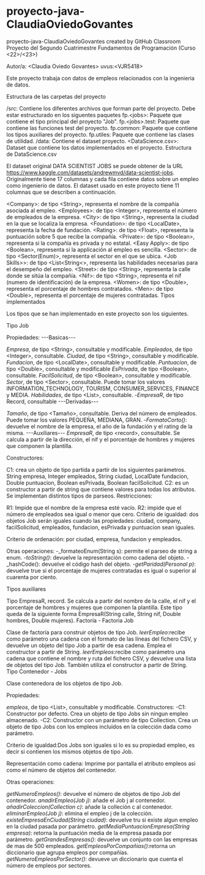 # proyecto-java-ClaudiaOviedoGovantes
proyecto-java-ClaudiaOviedoGovantes created by GitHub Classroom
Proyecto del Segundo Cuatrimestre Fundamentos de Programación (Curso \<22\>/\<23\>)

Autor/a: \<Claudia Oviedo Govantes\> uvus:\<VJR5418\>

Este proyecto trabaja con datos de empleos relacionados con la ingenieria de datos.

Estructura de las carpetas del proyecto

/src: Contiene los diferentes archivos que forman parte del proyecto. Debe estar estructurado en los siguentes paquetes
fp.\<jobs\>: Paquete que contiene el tipo principal del proyecto "Job".
fp.\<jobs>.test: Paquete que contiene las funciones test del proyecto.
fp.common: Paquete que contiene los tipos auxiliares del proyecto.
fp.utiles: Paquete que contiene las clases de utilidad.
/data: Contiene el dataset proyecto.
\<DataScience.csv\>: Dataset que contiene los datos implementados en el proyecto.
Estructura de DataScience.csv

El dataset original DATA SCIENTIST JOBS se puede obtener de la URL https://www.kaggle.com/datasets/andrewmvd/data-scientist-jobs. Originalmente tiene 17 columnas y cada fila contiene datos sobre un empleo como ingenierio de datos. El dataset usado en este proyecto tiene 11 columnas que se describen a continuación.

\<Company>: de tipo \<String\>, representa el nombre de la compañía asociada al empleo.
\<Employees>: de tipo \<Integer\>, representa el número de empleados de la empresa.
\<City>: de tipo \<String\>, representa la ciudad en la que se localiza la empresa.
\<Foundation>: de tipo \<LocalDate\>, representa la fecha de fundación.
\<Rating>: de tipo \<Float\>, representa la puntuación sobre 5 que recibe la compañía.
\<Private>: de tipo \<Boolean\>, representa si la compañía es privada y no estatal.
\<Easy Apply>: de tipo \<Boolean\>, representa si la applicación al empleo es sencilla.
\<Sector>: de tipo \<Sector(Enum)\>, representa el sector en el que se ubica.
\<Job Skills>>: de tipo \<List<String<\>, representa las habilidades necesarias para el desempeño del empleo.
\<Street>: de tipo \<String\>, representa la calle donde se sitúa la compañía.
\<Nif>: de tipo \<String\>, representa el nif (numero de identificación) de la empresa.
\<Women>: de tipo \<Double\>, representa el porcentaje de hombres contratados.
\<Men>: de tipo \<Double\>, representa el porcentaje de mujeres contratadas.
Tipos implementados

Los tipos que se han implementado en este proyecto son los siguientes.

Tipo Job

Propiedades: ---Basicas---

_Empresa_, de tipo \<String\>, consultable y modificable.
_Empleados_, de tipo \<Integer\>, consultable.
_Ciudad_, de tipo \<String\>, consultable y modificable.
_Fundacion_, de tipo \<LocalDate\>, consultable y modificable.
_Puntuacion_, de tipo \<Double\>, consultable y modificable
_EsPrivada_, de tipo \<Boolean\>, consultable.
_FacilSolicitud_, de tipo \<Boolean\>, consultable y modificable.
_Sector_, de tipo \<Sector\>, consultable. Puede tomar los valores INFORMATION_TECHNOLOGY, TOURISM, CONSUMER_SERVICES, FINANCE y MEDIA.
_Habilidades_, de tipo \<List\>, consultable. -_EmpresaR_, de tipo Record, consultable
---Derivadas---

_Tamaño_, de tipo \<Tamaño\>, consultable. Deriva del número de empleados. Puede tomar los valores PEQUEÑA, MEDIANA, GRAN. -_FormatoCorto()_: devuelve el nombre de la empresa, el año de la fundación y el rating de la misma.
---Auxiliares--- _EmpresaR_, de tipo \<record\>, consultable. Se calcula a partir de la dirección, el nif y el porcentaje de hombres y mujeres que componen la plantilla.

Constructores:

C1: crea un objeto de tipo partida a partir de los siguientes parámetros. String empresa, Integer empleados, String ciudad, LocalDate fundacion, Double puntuacion, Boolean esPrivada, Boolean facilSolicitud.
C2: es un constructor a partir de string que contiene valores para todas los atributos. Se implementan distintos tipos de parseos.
Restricciones:

R1: Impide que el nombre de la empresa esté vacío.
R2: impide que el número de empleados sea igual o menor que cero.
Criterio de igualdad: dos objetos Job serán iguales cuando las propiedades: ciudad, company, facilSolicitud, empleados, fundacion, esPrivada y puntuacion sean iguales.

Criterio de ordenación: por ciudad, empresa, fundacion y empleados.

Otras operaciones: -_formateoEnum(String s): permite el parseo de string a enum. -_toString()_: devuelve la representación como cadena del objeto. -_hashCode(): devuelve el código hash del objeto. -_getParidad(Personal p)_: devuelve true si el porcentaje de mujeres contratadas es igual o superior al cuarenta por ciento.

Tipos auxiliares

Tipo EmpresaR, record. Se calcula a partir del nombre de la calle, el nif y el porcentaje de hombres 
y mujeres que componen la plantilla. Este tipo queda de la siguiente forma 
EmpresaR(String calle, String nif, Double hombres, Double mujeres).
Factoría - Factoria Job

Clase de factoría para construir objetos de tipo Job.
_leerEmpleo_:recibe como parámetro una cadena con el formato de las líneas del fichero CSV, y devuelve un objeto del tipo Job a partir de esa cadena. Emplea el constructor a partir de String.
_leerEmpleos_:recibe como parámetro una cadena que contiene el nombre y ruta del fichero CSV, y devuelve una lista de objetos del tipo Job. También utiliza el constructor a partir de String.
Tipo Contenedor - Jobs

Clase contenedora de los objetos de tipo Job.

Propiedades:

_empleos_, de tipo \<List\>, consultable y modificable.
Constructores: -C1: Constructor por defecto. Crea un objeto de tipo Jobs sin ningun empleo almacenado. -C2: Constructor con un parámetro de tipo Collection. Crea un objeto de tipo Jobs con los empleos incluidos en la colección dada como parámetro.

Criterio de igualdad:Dos Jobs son iguales si lo es su propiedad empleo, es decir si contienen los mismos objetos de tipo Job.

Representación como cadena: Imprime por pantalla el atributo empleos asi como el número de objetos del contenedor.

Otras operaciones:

_getNumeroEmpleos()_: devuelve el número de objetos de tipo Job del contenedor.
_anadirEmpleo(Job j)_: añade el Job j al contenedor.
_añadirColeccion(Collection c)_: añade la colleción c al contenedor.
_eliminarEmpleo(Job j)_: elimina el empleo j de la colección.
_existeEmpresaEnCiudad(String ciudad)_: devuelve tru si existe algun empleo en la ciudad pasada por parámetro.
_getMediaPuntuacionEmpresa(String empresa)_: retorna la puntuación media de la empresa pasada por parámetro.
_getGrandesEmpresas()_: devuelve un conjunto con las empresas de mas de 500 empleados.
_getEmpleosPorCompañias()_:retorna un diccionario que agrupa empleos por compañías.
_getNumeroEmpleosPorSector()_: devueve un diccionario que cuenta el número de empleos por sectores.
